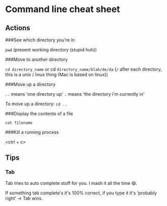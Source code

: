 # Command line cheat sheet

## Actions

###See which directory you're in

`pwd` (present working directory (stupid huh))

###Move to another directory

`cd directory_name` or cd `directory_name/blah/de/da` (`/` after each directory, this is a unix / linux thing (Mac is based on linux))

###Move up a directory

`..` means 'one directory up'
`.` means 'the directory i'm currently in'

To move up a directory: `cd ..`

###Display the contents of a file

`cat filename`

###Kill a running process

<ctrl + c>
## Tips

### Tab

Tab tries to auto complete stuff for you. I mash it all the time :smile:.

If something tab complete's it's 100% correct, if you type it it's 'probably right' -> Tab wins.
